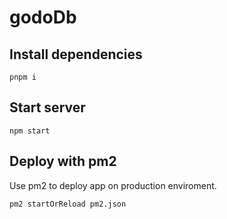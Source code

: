 
# godoDb

## Install dependencies

```
pnpm i
```

## Start server

```
npm start
```

## Deploy with pm2

Use pm2 to deploy app on production enviroment.

```
pm2 startOrReload pm2.json
```